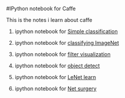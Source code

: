 #IPython notebook for Caffe

This is the notes i learn about caffe

1. ipython notebook for [Simple classification](http://nbviewer.ipython.org/github/PeterPan1990/caffe/blob/master/examples/classification.ipynb)

1. ipython notebook for [classifying ImageNet](http://nbviewer.ipython.org/github/PeterPan1990/caffe/blob/master/examples/classification.ipynb)

2. ipython notebook for [filter visualization](http://nbviewer.ipython.org/github/PeterPan1990/caffe/blob/master/examples/filter_visualization.ipynb)

3. ipython notebook for [object detect](http://nbviewer.ipython.org/github/everpeace/caffe/blob/master/examples/detection.ipynb)

4. ipython notebook for [LeNet learn](http://nbviewer.ipython.org/github/BVLC/caffe/blob/tutorial/examples/01-learning-lenet.ipynb)

5. ipython notebook for [Net surgery](http://nbviewer.ipython.org/github/PeterPan1990/caffe/blob/master/examples/net_surgery.ipynb)
